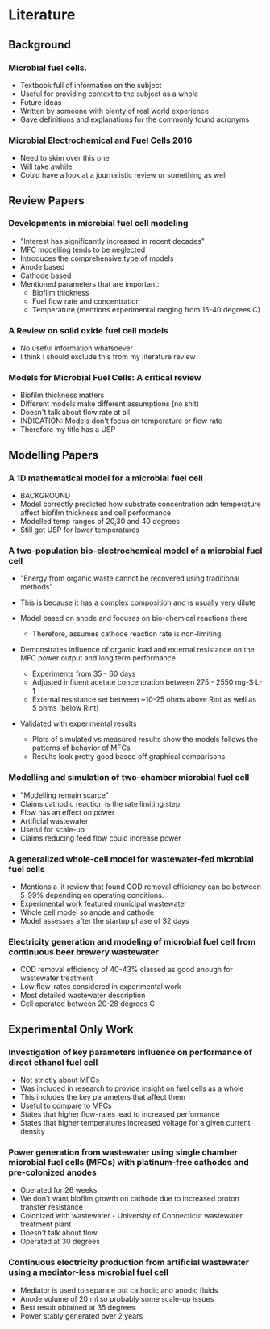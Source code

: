 
# Literature

## Background

### Microbial fuel cells.

- Textbook full of information on the subject
- Useful for providing context to the subject as a whole
- Future ideas
- Written by someone with plenty of real world experience
- Gave definitions and explanations for the commonly found acronyms 

### Microbial Electrochemical and Fuel Cells 2016

- Need to skim over this one
- Will take awhile 
- Could have a look at a journalistic review or something as well

## Review Papers

### Developments in microbial fuel cell modeling

- "Interest has significantly increased in recent decades"
- MFC modelling tends to be neglected
- Introduces the comprehensive type of models
- Anode based 
- Cathode based
- Mentioned parameters that are important:
    - Biofilm thickness
    - Fuel flow rate and concentration
    - Temperature (mentions experimental ranging from 15-40 degrees C)

### A Review on solid oxide fuel cell models

- No useful information whatsoever
- I think I should exclude this from my literature review 

### Models for Microbial Fuel Cells: A critical review

- Biofilm thickness matters
- Different models make different assumptions (no shit)
- Doesn't talk about flow rate at all 
- INDICATION: Models don't focus on temperature or flow rate
- Therefore my title has a USP

## Modelling Papers

### A 1D mathematical model for a microbial fuel cell

- BACKGROUND
- Model correctly predicted how substrate concentration adn temperature affect biofilm thickness and cell performance 
- Modelled temp ranges of 20,30 and 40 degrees
- Still got USP for lower temperatures

### A two-population bio-electrochemical model of a microbial fuel cell

- "Energy from organic waste cannot be recovered using traditional methods"
- This is because it has a complex composition and is usually very dilute
- Model based on anode and focuses on bio-chemical reactions there
    - Therefore, assumes cathode reaction rate is non-limiting
- Demonstrates influence of organic load and external resistance on the MFC power output and long term performance
    - Experiments from 35 - 60 days
    - Adjusted influent acetate concentration between 275 - 2550 mg-S L-1
    - External resistance set between ~10-25 ohms above Rint as well as 5 ohms (below Rint)

- Validated with experimental results
    - Plots of simulated vs measured results show the models follows the patterns of behavior of MFCs
    - Results look pretty good based off graphical comparisons

### Modelling and simulation of two-chamber microbial fuel cell

- "Modelling remain scarce" 
- Claims cathodic reaction is the rate limiting step 
- Flow has an effect on power
- Artificial wastewater
- Useful for scale-up
- Claims reducing feed flow could increase power


### A generalized whole-cell model for wastewater-fed microbial fuel cells

- Mentions a lit review that found COD removal efficiency can be between 5-99% depending on operating conditions.
- Experimental work featured municipal wastewater
- Whole cell model so anode and cathode
- Model assesses after the startup phase of 32 days

### Electricity generation and modeling of microbial fuel cell from continuous beer brewery wastewater

- COD removal efficiency of 40-43% classed as good enough for wastewater treatment
- Low flow-rates considered in experimental work
- Most detailed wastewater description
- Cell operated between 20-28 degrees C

## Experimental Only Work

### Investigation of key parameters influence on performance of direct ethanol fuel cell 

- Not strictly about MFCs
- Was included in research to provide insight on fuel cells as a whole 
- This includes the key parameters that affect them
- Useful to compare to MFCs
- States that higher flow-rates lead to increased performance
- States that higher temperatures increased voltage for a given current density

### Power generation from wastewater using single chamber microbial fuel cells (MFCs) with platinum-free cathodes and pre-colonized anodes

- Operated for 26 weeks
- We don't want biofilm growth on cathode due to increased proton transfer resistance
- Colonized with wastewater - University of Connecticut wastewater treatment plant
- Doesn't talk about flow
- Operated at 30 degrees

### Continuous electricity production from artificial wastewater using a mediator-less microbial fuel cell

- Mediator is used to separate out cathodic and anodic fluids
- Anode volume of 20 ml so probably some scale-up issues 
- Best result obtained at 35 degrees
- Power stably generated over 2 years








